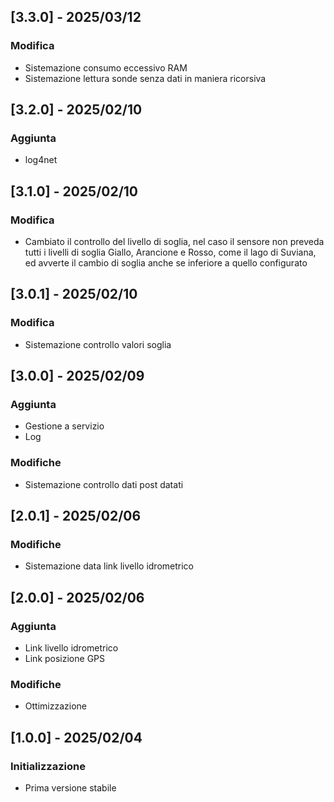 ## [3.3.0] - 2025/03/12
### Modifica
 - Sistemazione consumo eccessivo RAM
 - Sistemazione lettura sonde senza dati in maniera ricorsiva

## [3.2.0] - 2025/02/10
### Aggiunta
 - log4net

## [3.1.0] - 2025/02/10
### Modifica
 - Cambiato il controllo del livello di soglia, nel caso il sensore non preveda tutti i livelli di soglia Giallo, Arancione e Rosso, come il lago di Suviana, ed avverte il cambio di soglia anche se inferiore a quello configurato

## [3.0.1] - 2025/02/10
### Modifica
 - Sistemazione controllo valori soglia

## [3.0.0] - 2025/02/09
### Aggiunta
 - Gestione a servizio
 - Log

### Modifiche
 - Sistemazione controllo dati post datati

## [2.0.1] - 2025/02/06
### Modifiche
 - Sistemazione data link livello idrometrico
 
## [2.0.0] - 2025/02/06
### Aggiunta
 - Link livello idrometrico
 - Link posizione GPS

### Modifiche
 - Ottimizzazione

## [1.0.0] - 2025/02/04
### Initializzazione
 - Prima versione stabile
